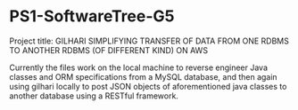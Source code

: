 # PS1-SoftwareTree-G5
Project title: GILHARI SIMPLIFYING TRANSFER OF DATA FROM ONE RDBMS TO ANOTHER RDBMS (OF DIFFERENT KIND) ON AWS

Currently the files work on the local machine to reverse engineer Java classes and ORM specifications from a MySQL database, and then again using gilhari locally to post JSON objects of aforementioned java classes to another database using a RESTful framework.
